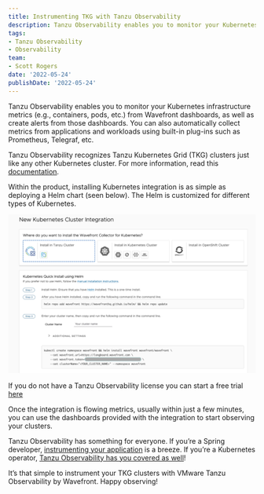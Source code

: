 ```yaml
---
title: Instrumenting TKG with Tanzu Observability
description: Tanzu Observability enables you to monitor your Kubernetes infrastructure metrics from Wavefront dashboards, as well as create alerts from those dashboards
tags:
- Tanzu Observability
- Observability
team:
- Scott Rogers
date: '2022-05-24'
publishDate: '2022-05-24'
---
```


Tanzu Observability enables you to monitor your Kubernetes infrastructure metrics (e.g., containers, pods, etc.) from Wavefront dashboards, as well as create alerts from those dashboards. You can also automatically collect metrics from applications and workloads using built-in plug-ins such as Prometheus, Telegraf, etc. 

Tanzu Observability recognizes Tanzu Kubernetes Grid (TKG) clusters just like any other Kubernetes cluster. For more information, read this [documentation](https://docs.wavefront.com/wavefront_kubernetes.html).

Within the product, installing Kubernetes integration is as simple as deploying a Helm chart (seen below). The Helm is customized for different types of Kubernetes. 

![New Kubernetes Cluster Integration for Tanzu Observability](images/image1.png)

If you do not have a Tanzu Observability license you can start a free trial [here](https://tanzu.vmware.com/observability) 

Once the integration is flowing metrics, usually within just a few minutes, you can use the dashboards provided with the integration to start observing your clusters.

Tanzu Observability has something for everyone. If you’re a Spring developer, [instrumenting your application](/guides/spring-wavefront-gs/) is a breeze. If you’re a Kubernetes operator, [Tanzu Observability has you covered as well](/guides/monitoring-at-scale-wavefront/)!

It’s that simple to instrument your TKG clusters with VMware Tanzu Observability by Wavefront. Happy observing! 
